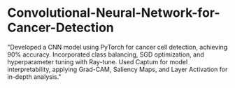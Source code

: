 # Convolutional-Neural-Network-for-Cancer-Detection
"Developed a CNN model using PyTorch for cancer cell detection, achieving 90% accuracy. Incorporated class balancing, SGD optimization, and hyperparameter tuning with Ray-tune. Used Captum for model interpretability, applying Grad-CAM, Saliency Maps, and Layer Activation for in-depth analysis."
